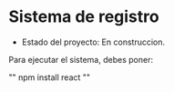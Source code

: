 <h1> Sistema de registro</h1>

- Estado del proyecto: En construccion.

Para ejecutar el sistema, debes poner:

"" npm install react ""
